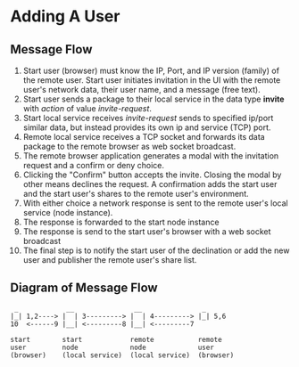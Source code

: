 # Adding A User

## Message Flow
1. Start user (browser) must know the IP, Port, and IP version (family) of the remote user.  Start user initiates invitation in the UI with the remote user's network data, their user name, and a message (free text).
2. Start user sends a package to their local service in the data type **invite** with *action* of value *invite-request*.
3. Start local service receives *invite-request* sends to specified ip/port similar data, but instead provides its own ip and service (TCP) port.
4. Remote local service receives a TCP socket and forwards its data package to the remote browser as web socket broadcast.
5. The remote browser application generates a modal with the invitation request and a confirm or deny choice.
6. Clicking the "Confirm" button accepts the invite.  Closing the modal by other means declines the request. A confirmation adds the start user and the start user's shares to the remote user's environment.
7. With either choice a network response is sent to the remote user's local service (node instance).
8. The response is forwarded to the start node instance
9. The response is send to the start user's browser with a web socket broadcast
10. The final step is to notify the start user of the declination or add the new user and publisher the remote user's share list.


## Diagram of Message Flow
```
 _            __               __               _
|_| 1,2----> |  | 3---------> |  | 4---------> |_| 5,6
10  <------9 |__| <---------8 |__| <---------7

start        start            remote           remote
user         node             node             user
(browser)    (local service)  (local service)  (browser)
```
